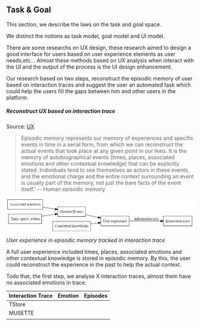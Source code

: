 ## Task & Goal

This section, we describe the laws on the task and goal space.

We distinct the notions as task model, goal model and UI model.

There are some researchs on UX design, these research aimed to design a good interface for users based on user experience elements as user needs,etc...
Almost these methods based on UX analysis when interact with the UI and the output of the process is the UI design enhancement.

Our research based on two steps, reconstruct the episodic memory of user based on interaction traces and suggest the user an automated task which could help the users fill the gaps between him and other users in the platform.

##### Reconstruct UX based on interaction trace

Source: [UX](http://www.usabilis.com/definition-ux-experience-utilisateur-user-experience/)

> Episodic memory represents our memory of experiences and specific events in time in a serial form, from which we can reconstruct the 
> actual events that took place at any given point in our lives. 
> It is the memory of autobiographical events (times, places, associated emotions and other contextual knowledge) that can be explicitly 
> stated.
> Individuals tend to see themselves as actors in these events, and the emotional charge and the entire context surrounding an event is 
> usually part of the memory, not just the bare facts of the event itself.'
> --  Human episodic memory

![Episodic memory](image/UX.png)
*User experience in episodic memory tracked in interaction trace*

A full user experience included times, places, associated emotions and other contextual knowledge is stored in episodic memory.
By this, the user could reconstruct the experience in the past to help the actual context. 

Todo that, the first step, we analyse X interaction traces, almost them have no associated emotions in trace.

| Interaction Trace | Emotion | Episodes |
| ----------------- | ------- | -------- |
| TStore            |         |          |
| MUSETTE           |         |          |
|                   |         |          |




